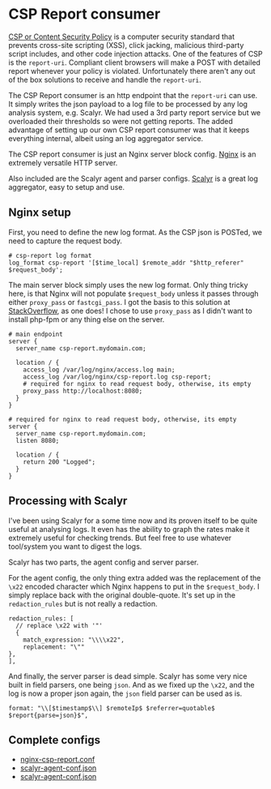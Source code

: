# CSP Report consumer
[CSP or Content Security Policy](https://www.owasp.org/index.php/Content_Security_Policy) is a computer security standard that prevents cross-site scripting (XSS), click jacking, malicious third-party script includes, and other code injection attacks. One of the features of CSP is the `report-uri`. Compliant client browsers will make a POST with detailed report whenever your policy is violated. Unfortunately there aren't any out of the box solutions to receive and handle the `report-uri`.

The CSP Report consumer is an http endpoint that the `report-uri` can use.  It simply writes the json payload to a log file to be processed by any log analysis system, e.g. Scalyr.  We had used a 3rd party report service but we overloaded their thresholds so were not getting reports.  The added advantage of setting up our own CSP report consumer was that it keeps everything internal, albeit using an log aggregator service.

The CSP report consumer is just an Nginx server block config.  [Nginx](http://nginx.org/en/) is an extremely versatile HTTP server.

Also included are the Scalyr agent and parser configs.  [Scalyr](https://www.scalyr.com/product) is a great log aggregator, easy to setup and use.

## Nginx setup
First, you need to define the new log format.  As the CSP json is POSTed, we need to capture the request body.
```
# csp-report log format
log_format csp-report '[$time_local] $remote_addr "$http_referer" $request_body';
```

The main server block simply uses the new log format.  Only thing tricky here, is that Nginx will not populate `$request_body` unless it passes through either `proxy_pass` or `fastcgi_pass`.  I got the basis to this solution at [StackOverflow](http://stackoverflow.com/questions/4939382/logging-post-data-from-request-body), as one does!  I chose to use `proxy_pass` as I didn't want to install php-fpm or any thing else on the server.

```
# main endpoint
server {
  server_name csp-report.mydomain.com;

  location / {
    access_log /var/log/nginx/access.log main;
    access_log /var/log/nginx/csp-report.log csp-report;
    # required for nginx to read request body, otherwise, its empty
    proxy_pass http://localhost:8080;
  }
}

# required for nginx to read request body, otherwise, its empty
server {
  server_name csp-report.mydomain.com;
  listen 8080;

  location / {
    return 200 "Logged";
  }
}
```

## Processing with Scalyr
I've been using Scalyr for a some time now and its proven itself to be quite useful at analysing logs.  It even has the ability to graph the rates make it extremely useful for checking trends.  But feel free to use whatever tool/system you want to digest the logs.

Scalyr has two parts, the agent config and server parser.

For the agent config, the only thing extra added was the replacement of the `\x22` encoded character which Nginx happens to put in the `$request_body`.  I simply replace back with the original double-quote.  It's set up in the `redaction_rules` but is not really a redaction.

```
redaction_rules: [
  // replace \x22 with '"'
  {
    match_expression: "\\\\x22",
    replacement: "\""
},
],
```

And finally, the server parser is dead simple.  Scalyr has some very nice built in field parsers, one being `json`.  And as we fixed up the `\x22`, and the log is now a proper json again, the `json` field parser can be used as is.

```
format: "\\[$timestamp$\\] $remoteIp$ $referrer=quotable$ $report{parse=json}$",
```

## Complete configs

*  [nginx-csp-report.conf](../blob/master/nginx-csp-report.conf)
*  [scalyr-agent-conf.json](../blob/master/scalyr-agent-conf.json)
*  [scalyr-agent-conf.json](../blob/master/scalyr-agent-conf.json)
